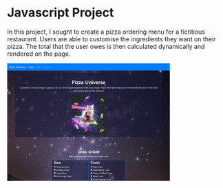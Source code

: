 # Javascript Project
In this project, I sought to create a pizza ordering menu for a fictitious restaurant. Users are able to customise the ingredients they want on their pizza. The total that the user owes is then calculated dynamically and rendered on the page. 

<img src="./Pizza/pizzaOrderingApp.png" alt="screenshot of pizza ordering app" height="75%" width="75% " align="center"/>
